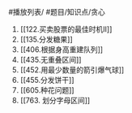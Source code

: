 #播放列表/ #题目/知识点/贪心 

1. [[122.买卖股票的最佳时机II]]
2. [[135.分发糖果]]
3. [[406.根据身高重建队列]]
4. [[435.无重叠区间]]
5. [[452.用最少数量的箭引爆气球]]
6. [[455.分发饼干]]
7. [[605.种花问题]]
8. [[763. 划分字母区间]]
